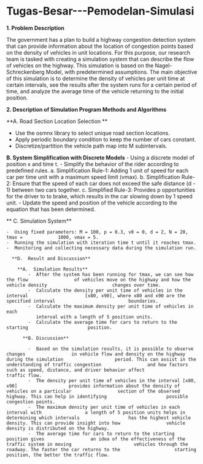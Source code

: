 # Tugas-Besar---Pemodelan-Simulasi

**1. Problem Description**
   
   The government has a plan to build a highway congestion detection system that can provide information about the location of congestion points based on the density of vehicles in unit locations. For this purpose, our research team is tasked with creating a simulation system that can describe the flow of vehicles on the highway. This simulation is based on the Nagel-Schreckenberg Model, with predetermined assumptions. The main objective of this simulation is to determine the density of vehicles per unit time at certain intervals, see the results after the system runs for a certain period of time, and analyze the average time of the vehicle returning to the initial position.

**2. Description of Simulation Program Methods and Algorithms**
   
  **A. Road Section Location Selection
**
   -  Use the osmnx library to select unique road section locations.
   -  Apply periodic boundary condition to keep the number of cars constant.
   -  Discretize/partition the vehicle path map into M subintervals.

  **B.  System Simplification with Discrete Models**
    -  Using a discrete model of position x and time t.
    -  Simplify the behavior of the rider according to predefined rules.
      a.  Simplification Rule-1: Adding 1 unit of speed for each car per time unit           with a maximum speed limit (vmax).
      b.  Simplification Rule-2: Ensure that the speed of each car does not exceed
          the safe distance (d - 1) between two cars together.
      c.  Simplified Rule-3: Provides p opportunities for the driver to
          to brake, which results in the car slowing down by 1
          speed unit.
      -  Update the speed and position of the vehicle according to the equation
        that has been determined.

  **  C.  Simulation System**
    
    -  Using fixed parameters: M = 100, p = 0.3, v0 = 0, d = 2, N = 20, tmax =             1000, vmax = 5.
    -  Running the simulation with iteration time t until it reaches tmax.
    -  Monitoring and collecting necessary data during the simulation run.

      **D.  Result and Discussion**

        **A.  Simulation Results**
            -  After the system has been running for tmax, we can see how the flow                 of vehicles move on the highway and how the vehicle density                        changes over time.
            -  Calculate the density per unit time of vehicles in the interval                     [x80, x90], where x80 and x90 are the specified interval                           boundaries.
            -  Calculate the maximum density per unit time of vehicles in each
               interval with a length of 5 position units.
            -  Calculate the average time for cars to return to the starting                      position.

          **B. Discussion**
          
            -  Based on the simulation results, it is possible to observe changes                 in vehicle flow and density on the highway during the simulation                   period. This can assist in the understanding of traffic congestion                 and how factors such as speed, distance, and driver behavior affect                traffic flow.
            -  The density per unit time of vehicles in the interval [x80, x90]                   provides information about the density of vehicles on a particular                 section of the observed highway. This can help in identifying                      possible congestion points.
            -  The maximum density per unit time of vehicles in each interval with                a length of 5 position units helps in determining which intervals                  has the highest vehicle density. This can provide insight into how                 vehicle density is distributed on the highway.
            -  The average time for cars to return to the starting position gives                 an idea of the effectiveness of the traffic system in moving                       vehicles through the roadway. The faster the car returns to the                    starting position, the better the traffic flow.

     
